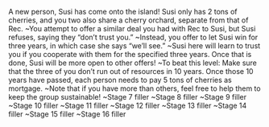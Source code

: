 A new person, Susi has come onto the island! Susi only has 2 tons of cherries, and you two also share a cherry orchard, separate from that of Rec.
~You attempt to offer a similar deal you had with Rec to Susi, but Susi refuses, saying they “don’t trust you.”
~Instead, you offer to let Susi win for three years, in which case she says “we’ll see.”
~Susi here will learn to trust you if you cooperate with them for the specified three years. Once that is done, Susi will be more open to other offers!
~To beat this level: Make sure that the three of you don’t run out of resources in 10 years. Once those 10 years have passed, each person needs to pay 5 tons of cherries as mortgage.
~Note that if you have more than others, feel free to help them to keep the group sustainable!
~Stage 7 filler
~Stage 8 filler
~Stage 9 filler
~Stage 10 filler
~Stage 11 filler
~Stage 12 filler
~Stage 13 filler
~Stage 14 filler
~Stage 15 filler
~Stage 16 filler

